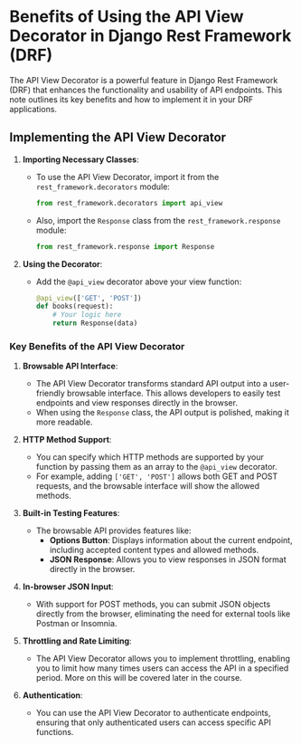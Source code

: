 # Benefits of Using the API View Decorator in Django Rest Framework (DRF)

The API View Decorator is a powerful feature in Django Rest Framework (DRF) that enhances the functionality and usability of API endpoints. This note outlines its key benefits and how to implement it in your DRF applications.

## Implementing the API View Decorator

1. **Importing Necessary Classes**:
   - To use the API View Decorator, import it from the `rest_framework.decorators` module:

     ```python
     from rest_framework.decorators import api_view
     ```

   - Also, import the `Response` class from the `rest_framework.response` module:

     ```python
     from rest_framework.response import Response
     ```

2. **Using the Decorator**:
   - Add the `@api_view` decorator above your view function:

     ```python
     @api_view(['GET', 'POST'])
     def books(request):
         # Your logic here
         return Response(data)
     ```

### Key Benefits of the API View Decorator

1. **Browsable API Interface**:
   - The API View Decorator transforms standard API output into a user-friendly browsable interface. This allows developers to easily test endpoints and view responses directly in the browser.
   - When using the `Response` class, the API output is polished, making it more readable.

2. **HTTP Method Support**:
   - You can specify which HTTP methods are supported by your function by passing them as an array to the `@api_view` decorator.
   - For example, adding `['GET', 'POST']` allows both GET and POST requests, and the browsable interface will show the allowed methods.

3. **Built-in Testing Features**:
   - The browsable API provides features like:
     - **Options Button**: Displays information about the current endpoint, including accepted content types and allowed methods.
     - **JSON Response**: Allows you to view responses in JSON format directly in the browser.

4. **In-browser JSON Input**:
   - With support for POST methods, you can submit JSON objects directly from the browser, eliminating the need for external tools like Postman or Insomnia.

5. **Throttling and Rate Limiting**:
   - The API View Decorator allows you to implement throttling, enabling you to limit how many times users can access the API in a specified period. More on this will be covered later in the course.

6. **Authentication**:
   - You can use the API View Decorator to authenticate endpoints, ensuring that only authenticated users can access specific API functions.
